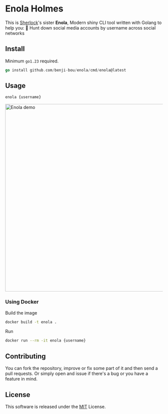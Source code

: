# Enola Holmes
This is [Sherlock](https://github.com/sherlock-project/sherlock)'s sister **Enola**, Modern shiny CLI tool written with Golang to help you: 🔎 Hunt down social media accounts by username across social networks

## Install 
Minimum `go1.23` required.
```go
go install github.com/benji-bou/enola/cmd/enola@latest
```

## Usage
```bash
enola {username}
```

<img alt="Enola demo" src="https://github.com/benji-bou/enola/blob/main/examples/demo.gif" width="600" />

### Using Docker
Build the image
```bash
docker build -t enola .
```

Run
```bash
docker run --rm -it enola {username}
```

## Contributing
You can fork the repository, improve or fix some part of it and then send a pull requests. Or simply open and issue if there's a bug or you have a feature in mind.

## License

This software is released under the [MIT](https://github.com/benji-bou/enola/blob/main/LICENSE) License.
